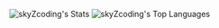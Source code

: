 ![skyZcoding's Stats](https://github-readme-stats.vercel.app/api?username=skyZcoding&theme=vue-dark&show_icons=true&hide_border=true&count_private=true)
![skyZcoding's Top Languages](https://github-readme-stats.vercel.app/api/top-langs/?username=skyZcoding&theme=vue-dark&show_icons=true&hide_border=true)
